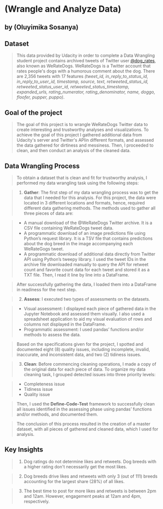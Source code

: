 # (Wrangle and Analyze Data)
## by (Oluyimika Sosanya)


## Dataset
> This data provided by Udacity in order to complete a Data Wrangling student project contains archived tweets 
of Twitter user [@dog_rates](https://twitter.com/dog_rates), also known as WeRateDogs.
WeRateDogs is a Twitter account that rates people's dogs with a humorous comment about the dog. There are 2,356 tweets
with 17 features _(tweet_id, in_reply_to_status_id, in_reply_to_user_id, timestamp, source,
text, retweeted_status_id, retweeted_status_user_id, retweeted_status_timestamp, expanded_urls, 
rating_numerator, rating_denominator, name, doggo, floofer, pupper, puppo)_.

## Goal of the project

> The goal of this project is to wrangle WeRateDogs Twitter data to create interesting and trustworthy analyses 
and visualizations. To achieve the goal of this project I gathered additional data from Udacity's server and 
Twitter's APIin different formats, and assessed the data gathered for dirtiness and messiness. Then, I proceeded to clean,
and then conduct an analysis of the cleaned data.

## Data Wrangling Process

> To obtain a dataset that is clean and fit for trustworthy analysis, I performed my data wrangling task using the following steps:

>1. **Gather**: The first step of my data wrangling process was to get the data that I needed for this analysis. 
For this project, the data were located in 3 different locations and formats, hence, required different data gathering methods. 
The methods used to gather all three pieces of data are:

>-   A manual download of the @WeRateDogs Twitter archive. It is a CSV file containing WeRateDogs tweet data.
>-	A programmatic download of an image predictions file using Python’s request library. It is a TSV file that contains predictions about the dog breed in the image accompanying each WeRateGogs tweet.
>-	A programmatic download of additional data directly from Twitter API using Python’s tweepy library. I used the tweet IDs in the archive file downloaded manually to query the API for retweet count and favorite count data for each tweet and stored it as a TXT file. Then, I read it line by line into a DataFrame.

>After successfully gathering the data, I loaded them into a DataFrame in readiness for the next step.

>2. **Assess**: I executed two types of assessments on the datasets.

>-	Visual assessment: I displayed each piece of gathered data in the Jupyter Notebook and assessed them visually. I also used 
a spreadsheet application to aid my visual evaluation of rows and columns not displayed in the DataFrame.
>-	Programmatic assessment: I used pandas’ functions and/or methods to assess the data.

>Based on the specifications given for the project, I spotted and documented eight (8) quality issues, including incomplete,
invalid, inaccurate, and inconsistent data, and two (2) tidiness issues.

>3. **Clean**: Before commencing cleaning operations, I made a copy of the original data for each piece of data. 
To organize my data cleaning task, I grouped detected issues into three priority levels:

>-   Completeness issue 
>-   Tidiness issue
>-	Quality issue

>Then, I used the **Define-Code-Test** framework to successfully clean all issues identified in the assessing phase 
using pandas’ functions and/or methods, and documented them.

>The conclusion of this process resulted in the creation of a master dataset, with all 
pieces of gathered and cleaned data, which I used for analysis.

## Key Insights

>1. Dog ratings do not determine likes and retweets. Dog breeds with a higher rating don't necessarily get the most likes.  

>2. Dog breeds drive likes and retweets with only 3 (out of 111) breeds accounting for the largest share (28%) of all likes. 

>3. The best time to post for more likes and retweets is between 2pm and 12am. However, engagement peaks at 12am and 4pm, respectively.

